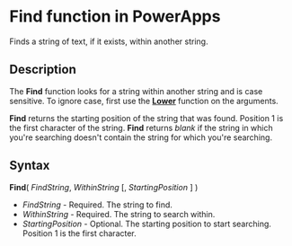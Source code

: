 <properties
	pageTitle="Find function | Microsoft PowerApps"
	description="Reference information, including syntax and examples, for the Find function in PowerApps"
	services=""
	suite="powerapps"
	documentationCenter="na"
	authors="gregli-msft"
	manager="dwrede"
	editor=""
	tags=""/>

<tags
   ms.service="powerapps"
   ms.devlang="na"
   ms.topic="article"
   ms.tgt_pltfrm="na"
   ms.workload="na"
   ms.date="11/07/2015"
   ms.author="gregli"/>

# Find function in PowerApps #

Finds a string of text, if it exists, within another string.

## Description ##

The **Find** function looks for a string within another string and is case sensitive. To ignore case, first use the **[Lower](function-lower-upper-proper.md)** function on the arguments.

**Find** returns the starting position of the string that was found.  Position 1 is the first character of the string. **Find** returns *blank* if the string in which you're searching doesn't contain the string for which you're searching.

## Syntax ##

**Find**( *FindString*, *WithinString* [, *StartingPosition* ] )

- *FindString* - Required.  The string to find.
- *WithinString* - Required.  The string to search within.
- *StartingPosition* - Optional.  The starting position to start searching.  Position 1 is the first character.
